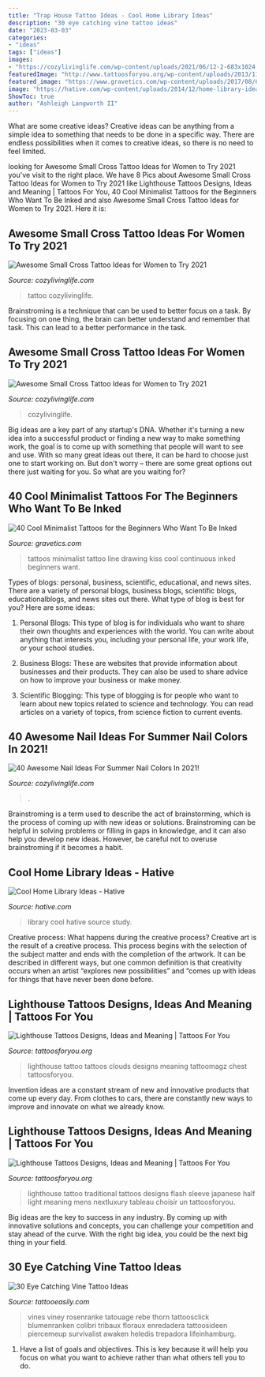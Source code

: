 ```yaml
---
title: "Trap House Tattoo Ideas - Cool Home Library Ideas"
description: "30 eye catching vine tattoo ideas"
date: "2023-03-03"
categories:
- "ideas"
tags: ["ideas"]
images:
- "https://cozylivinglife.com/wp-content/uploads/2021/06/12-2-683x1024.jpg"
featuredImage: "http://www.tattoosforyou.org/wp-content/uploads/2013/11/Traditional-Lighthouse-Tattoo.jpg"
featured_image: "https://www.gravetics.com/wp-content/uploads/2017/08/Continuous-line-drawing-kiss-tattoo.jpg"
image: "https://hative.com/wp-content/uploads/2014/12/home-library-ideas/6-cool-home-library-ideas.jpg"
ShowToc: true
author: "Ashleigh Langworth II"
---
```



What are some creative ideas?
Creative ideas can be anything from a simple idea to something that needs to be done in a specific way. There are endless possibilities when it comes to creative ideas, so there is no need to feel limited.

	

		
looking for Awesome Small Cross Tattoo Ideas for Women to Try 2021 you've visit to the right place. We have 8 Pics about Awesome Small Cross Tattoo Ideas for Women to Try 2021 like Lighthouse Tattoos Designs, Ideas and Meaning | Tattoos For You, 40 Cool Minimalist Tattoos for the Beginners Who Want To Be Inked and also Awesome Small Cross Tattoo Ideas for Women to Try 2021. Here it is:
		
    
## Awesome Small Cross Tattoo Ideas For Women To Try 2021

<img loading=lazy src="https://cozylivinglife.com/wp-content/uploads/2021/06/9-1.jpg" onerror="this.onerror=null;this.src='https://tse2.mm.bing.net/th?id=OIP.eC8hsnV_CUxxTVK43IEUDQHaLH&amp;pid=15.1';" alt="Awesome Small Cross Tattoo Ideas for Women to Try 2021">

_Source: cozylivinglife.com_

>tattoo cozylivinglife. 

	

Brainstroming is a technique that can be used to better focus on a task. By focusing on one thing, the brain can better understand and remember that task. This can lead to a better performance in the task.

    
## Awesome Small Cross Tattoo Ideas For Women To Try 2021

<img loading=lazy src="https://cozylivinglife.com/wp-content/uploads/2021/06/12-2-683x1024.jpg" onerror="this.onerror=null;this.src='https://tse3.mm.bing.net/th?id=OIP.HYp0JURUXOsagQytpHmnCwHaLG&amp;pid=15.1';" alt="Awesome Small Cross Tattoo Ideas for Women to Try 2021">

_Source: cozylivinglife.com_

>cozylivinglife. 

	

Big ideas are a key part of any startup's DNA. Whether it's turning a new idea into a successful product or finding a new way to make something work, the goal is to come up with something that people will want to see and use. With so many great ideas out there, it can be hard to choose just one to start working on. But don't worry – there are some great options out there just waiting for you. So what are you waiting for?

    
## 40 Cool Minimalist Tattoos For The Beginners Who Want To Be Inked

<img loading=lazy src="https://www.gravetics.com/wp-content/uploads/2017/08/Continuous-line-drawing-kiss-tattoo.jpg" onerror="this.onerror=null;this.src='https://tse1.mm.bing.net/th?id=OIP.oyS6Ar6pL1QDq-Pn7OXBwgHaHa&amp;pid=15.1';" alt="40 Cool Minimalist Tattoos for the Beginners Who Want To Be Inked">

_Source: gravetics.com_

>tattoos minimalist tattoo line drawing kiss cool continuous inked beginners want. 

	

Types of blogs: personal, business, scientific, educational, and news sites.
There are a variety of personal blogs, business blogs, scientific blogs, educationalblogs, and news sites out there. What type of blog is best for you? Here are some ideas:
1. Personal Blogs: This type of blog is for individuals who want to share their own thoughts and experiences with the world. You can write about anything that interests you, including your personal life, your work life, or your school studies.

2. Business Blogs: These are websites that provide information about businesses and their products. They can also be used to share advice on how to improve your business or make money.

3. Scientific Blogging: This type of blogging is for people who want to learn about new topics related to science and technology. You can read articles on a variety of topics, from science fiction to current events.


    
## 40 Awesome Nail Ideas For Summer Nail Colors In 2021!

<img loading=lazy src="https://cozylivinglife.com/wp-content/uploads/2021/05/7-2.jpg" onerror="this.onerror=null;this.src='https://tse2.mm.bing.net/th?id=OIP.IHZM-9TnvknLfhMSd94zuAHaLH&amp;pid=15.1';" alt="40 Awesome Nail Ideas For Summer Nail Colors In 2021!">

_Source: cozylivinglife.com_

>. 

	

Brainstroming is a term used to describe the act of brainstorming, which is the process of coming up with new ideas or solutions. Brainstroming can be helpful in solving problems or filling in gaps in knowledge, and it can also help you develop new ideas. However, be careful not to overuse brainstroming if it becomes a habit.

    
## Cool Home Library Ideas - Hative

<img loading=lazy src="https://hative.com/wp-content/uploads/2014/12/home-library-ideas/6-cool-home-library-ideas.jpg" onerror="this.onerror=null;this.src='https://tse3.mm.bing.net/th?id=OIP.oGlDLf0I7bR-mBmyL_GZTwHaJo&amp;pid=15.1';" alt="Cool Home Library Ideas - Hative">

_Source: hative.com_

>library cool hative source study. 

	

Creative process: What happens during the creative process?
Creative art is the result of a creative process. This process begins with the selection of the subject matter and ends with the completion of the artwork. It can be described in different ways, but one common definition is that creativity occurs when an artist “explores new possibilities” and “comes up with ideas for things that have never been done before.

    
## Lighthouse Tattoos Designs, Ideas And Meaning | Tattoos For You

<img loading=lazy src="http://www.tattoosforyou.org/wp-content/uploads/2013/11/Lighthouse-Tattoos.jpg" onerror="this.onerror=null;this.src='https://tse2.mm.bing.net/th?id=OIP.LpJWcFl-A9t9SOdcCOe0sAHaJ-&amp;pid=15.1';" alt="Lighthouse Tattoos Designs, Ideas and Meaning | Tattoos For You">

_Source: tattoosforyou.org_

>lighthouse tattoo tattoos clouds designs meaning tattoomagz chest tattoosforyou. 

	

Invention ideas are a constant stream of new and innovative products that come up every day. From clothes to cars, there are constantly new ways to improve and innovate on what we already know. 

    
## Lighthouse Tattoos Designs, Ideas And Meaning | Tattoos For You

<img loading=lazy src="http://www.tattoosforyou.org/wp-content/uploads/2013/11/Traditional-Lighthouse-Tattoo.jpg" onerror="this.onerror=null;this.src='https://tse1.mm.bing.net/th?id=OIP.zw3L6mhUwjW8IYjPd9sH_gHaJ6&amp;pid=15.1';" alt="Lighthouse Tattoos Designs, Ideas and Meaning | Tattoos For You">

_Source: tattoosforyou.org_

>lighthouse tattoo traditional tattoos designs flash sleeve japanese half light meaning mens nextluxury tableau choisir un tattoosforyou. 

	

Big ideas are the key to success in any industry. By coming up with innovative solutions and concepts, you can challenge your competition and stay ahead of the curve. With the right big idea, you could be the next big thing in your field.

    
## 30 Eye Catching Vine Tattoo Ideas

<img loading=lazy src="http://www.tattooeasily.com/wp-content/uploads/2013/07/Vine-tattoo-6.jpg" onerror="this.onerror=null;this.src='https://tse1.mm.bing.net/th?id=OIP.haH9HSgXp8ZjQLke_qkBzAHaNc&amp;pid=15.1';" alt="30 Eye Catching Vine Tattoo Ideas">

_Source: tattooeasily.com_

>vines viney rosenranke tatouage rebe thorn tattoosclick blumenranken colibri tribaux floraux enredadera tattoosideen piercemeup survivalist awaken heledis trepadora lifeinhamburg. 

	

1. Have a list of goals and objectives. This is key because it will help you focus on what you want to achieve rather than what others tell you to do.

